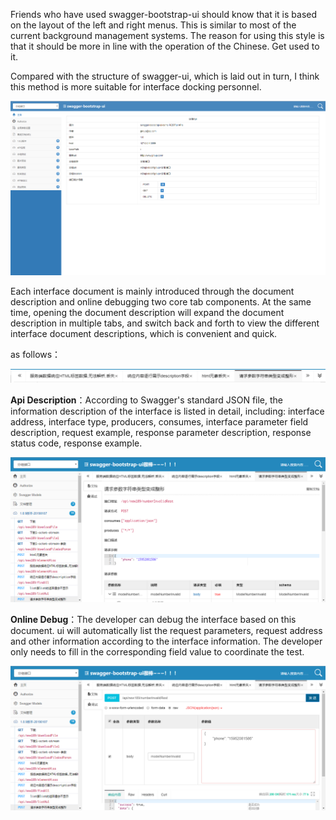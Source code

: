 Friends who have used swagger-bootstrap-ui should know that it is based on the layout of the left and right menus. This is similar to most of the current background management systems. The reason for using this style is that it should be more in line with the operation of the Chinese. Get used to it.

Compared with the structure of swagger-ui, which is laid out in turn, I think this method is more suitable for interface docking personnel.

![](images/des.png)

Each interface document is mainly introduced through the document description and online debugging two core tab components. At the same time, opening the document description will expand the document description in multiple tabs, and switch back and forth to view the different interface document descriptions, which is convenient and quick.

as follows：

![](images/mul-tab.png)

**Api Description**：According to Swagger's standard JSON file, the information description of the interface is listed in detail, including: interface address, interface type, producers, consumes, interface parameter field description, request example, response parameter description, response status code, response example.

![](images/desc.png)

**Online Debug**：The developer can debug the interface based on this document. ui will automatically list the request parameters, request address and other information according to the interface information. The developer only needs to fill in the corresponding field value to coordinate the test.

![](images/debug-online.png)